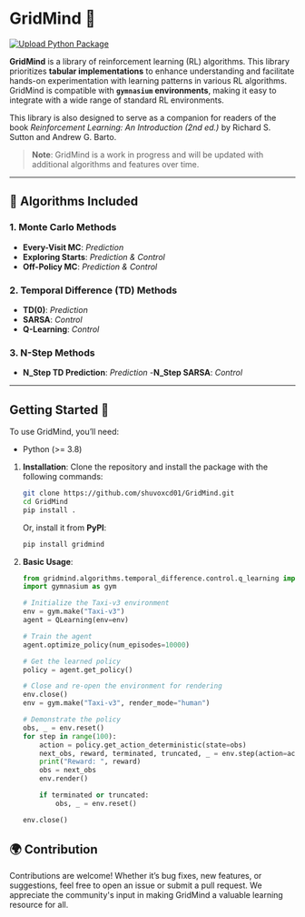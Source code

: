 # GridMind 🧠

[![Upload Python Package](https://github.com/shuvoxcd01/GridMind/actions/workflows/python-publish.yml/badge.svg)](https://github.com/shuvoxcd01/GridMind/actions/workflows/python-publish.yml)

**GridMind** is a library of reinforcement learning (RL) algorithms. This library prioritizes **tabular implementations** to enhance understanding and facilitate hands-on experimentation with learning patterns in various RL algorithms. GridMind is compatible with **`gymnasium` environments**, making it easy to integrate with a wide range of standard RL environments.

This library is also designed to serve as a companion for readers of the book *Reinforcement Learning: An Introduction (2nd ed.)* by Richard S. Sutton and Andrew G. Barto.

> **Note**: GridMind is a work in progress and will be updated with additional algorithms and features over time.

---

## 📜 Algorithms Included

### 1. Monte Carlo Methods
   - **Every-Visit MC**: *Prediction*
   - **Exploring Starts**: *Prediction & Control*
   - **Off-Policy MC**: *Prediction & Control*

### 2. Temporal Difference (TD) Methods
   - **TD(0)**: *Prediction*
   - **SARSA**: *Control*
   - **Q-Learning**: *Control*

### 3. N-Step Methods
   - **N_Step TD Prediction**: *Prediction*
   -**N_Step SARSA**: *Control*

---

## Getting Started 🚀

To use GridMind, you’ll need:
- Python (>= 3.8)

1. **Installation**: Clone the repository and install the package with the following commands:
    ```bash
    git clone https://github.com/shuvoxcd01/GridMind.git
    cd GridMind
    pip install .
    ```
    Or, install it from **PyPI**:
    ```bash
    pip install gridmind
    ```

2. **Basic Usage**:  
    ```python
    from gridmind.algorithms.temporal_difference.control.q_learning import QLearning
    import gymnasium as gym

    # Initialize the Taxi-v3 environment
    env = gym.make("Taxi-v3")
    agent = QLearning(env=env)

    # Train the agent
    agent.optimize_policy(num_episodes=10000)

    # Get the learned policy
    policy = agent.get_policy()

    # Close and re-open the environment for rendering
    env.close()
    env = gym.make("Taxi-v3", render_mode="human")

    # Demonstrate the policy
    obs, _ = env.reset()
    for step in range(100):
        action = policy.get_action_deterministic(state=obs)
        next_obs, reward, terminated, truncated, _ = env.step(action=action)
        print("Reward: ", reward)
        obs = next_obs
        env.render()

        if terminated or truncated:
            obs, _ = env.reset()

    env.close()
    ```


## 🌍 Contribution

Contributions are welcome! Whether it’s bug fixes, new features, or suggestions, feel free to open an issue or submit a pull request. We appreciate the community's input in making GridMind a valuable learning resource for all.
